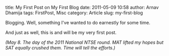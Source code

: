 title: My First Post on My First Blog
date: 2011-05-09 10:58
author: Arnav Dhamija
tags: FirstPost, Misc
category: Article
slug: my-first-blog

Blogging. Well, something I've wanted to do earnestly for some time.  

And just as well, this is and will be my very first post.  

_(May 8. The day of the 2011 National NTSE round. MAT lifted my hopes but SAT
equally crushed them. Time will tell the efforts.)_
